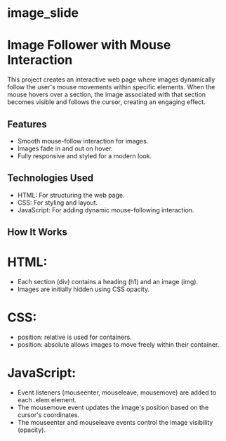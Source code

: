 ﻿# image_slide

 # Image Follower with Mouse Interaction

This project creates an interactive web page where images dynamically follow the user's mouse movements within specific elements. When the mouse hovers over a section, the image associated with that section becomes visible and follows the cursor, creating an engaging effect.

## Features
- Smooth mouse-follow interaction for images.
- Images fade in and out on hover.
- Fully responsive and styled for a modern look.

## Technologies Used
- HTML: For structuring the web page.
- CSS: For styling and layout.
- JavaScript: For adding dynamic mouse-following interaction.

## How It Works
  # HTML:
   - Each section (div) contains a heading (h1) and an image (img).
   - Images are initially hidden using CSS opacity.
     
  # CSS:
   - position: relative is used for containers.
   - position: absolute allows images to move freely within their container.
     
  # JavaScript:
   - Event listeners (mouseenter, mouseleave, mousemove) are added to each .elem element.
   - The mousemove event updates the image's position based on the cursor's coordinates.
   - The mouseenter and mouseleave events control the image visibility (opacity).
